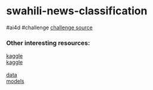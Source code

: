# swahili-news-classification
#ai4d #challenge
[challenge source](https://zindi.africa/hackathons/ai4d-swahili-news-classification-challenge/leaderboard)

### Other interesting resources:
[kaggle](https://www.kaggle.com/vbmokin/nlp-reports-news-classification) <br>
[kaggle](https://www.kaggle.com/desireyavro/nlp-for-ua-bert-classification-for-water-report) <br> </br>
[data](https://www.kaggle.com/vbmokin/nlp-reports-news-classification?select=water_problem_nlp_en_for_Kaggle_100.csv) </br>
[models](https://huggingface.co/transformers/pretrained_models.html)
